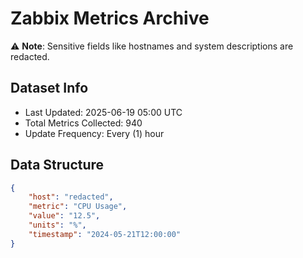 # Zabbix Metrics Archive

⚠️ **Note**: Sensitive fields like hostnames and system descriptions are redacted.

## Dataset Info
- Last Updated: 2025-06-19 05:00 UTC
- Total Metrics Collected: 940
- Update Frequency: Every (1) hour

## Data Structure
```json
{
    "host": "redacted",
    "metric": "CPU Usage",
    "value": "12.5",
    "units": "%",
    "timestamp": "2024-05-21T12:00:00"
}
```
